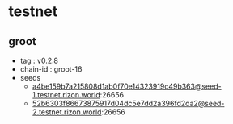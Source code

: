 # testnet

## groot

- tag : v0.2.8
- chain-id : groot-16
- seeds 
    - a4be159b7a215808d1ab0f70e14323919c49b363@seed-1.testnet.rizon.world:26656
    - 52b6303f86673875917d04dc5e7dd2a396fd2da2@seed-2.testnet.rizon.world:26656 
